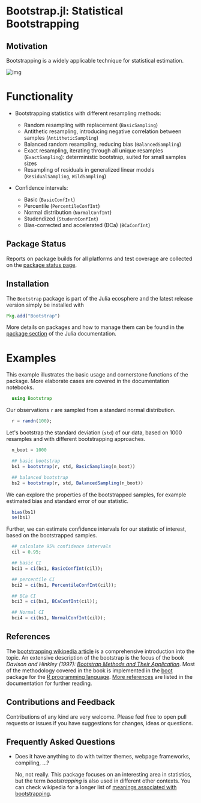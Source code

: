# Bootstrap.jl: Statistical Bootstrapping


## Motivation

Bootstrapping is a widely applicable technique for statistical estimation.

![img](docs/src/bootstraps.png)


# Functionality

- Bootstrapping statistics with different resampling methods:
  - Random resampling with replacement (`BasicSampling`)
  - Antithetic resampling, introducing negative correlation between samples (`AntitheticSampling`)
  - Balanced random resampling, reducing bias (`BalancedSampling`)
  - Exact resampling, iterating through all unique resamples (`ExactSampling`):
    deterministic bootstrap, suited for small samples sizes
  - Resampling of residuals in generalized linear models (`ResidualSampling`, `WildSampling`)

- Confidence intervals:
  - Basic (`BasicConfInt`)
  - Percentile (`PercentileConfInt`)
  - Normal distribution (`NormalConfInt`)
  - Studendized (`StudentConfInt`)
  - Bias-corrected and accelerated (BCa) (`BCaConfInt`)


## Package Status

Reports on package builds for all platforms and test coverage are collected on
the [package status page](status.md).


## Installation

The `Bootstrap` package is part of the Julia ecosphere and the latest release
version simply be installed with

```julia
Pkg.add("Bootstrap")
```

More details on packages and how to manage them can be found in the
[package section](http://docs.julialang.org/en/stable/manual/packages/#adding-and-removing-packages)
of the Julia documentation.


# Examples

This example illustrates the basic usage and cornerstone functions of the package.
More elaborate cases are covered in the documentation notebooks.

```julia
  using Bootstrap
```

Our observations `r` are sampled from a standard normal distribution.

```julia
  r = randn(100);
```

Let's bootstrap the standard deviation (`std`) of our data, based on 1000
resamples and with different bootstrapping approaches.

```julia
  n_boot = 1000

  ## basic bootstrap
  bs1 = bootstrap(r, std, BasicSampling(n_boot))

  ## balanced bootstrap
  bs2 = bootstrap(r, std, BalancedSampling(n_boot))
```

We can explore the properties of the bootstrapped samples, for example estimated
bias and standard error of our statistic.

```julia
  bias(bs1)
  se(bs1)
```

Further, we can estimate confidence intervals for our statistic of interest,
based on the bootstrapped samples.

```julia
  ## calculate 95% confidence intervals
  cil = 0.95;

  ## basic CI
  bci1 = ci(bs1, BasicConfInt(cil));

  ## percentile CI
  bci2 = ci(bs1, PercentileConfInt(cil));

  ## BCa CI
  bci3 = ci(bs1, BCaConfInt(cil));

  ## Normal CI
  bci4 = ci(bs1, NormalConfInt(cil));
```


## References

The [bootstrapping wikipedia article](https://en.wikipedia.org/wiki/Bootstrapping_(statistics))
is a comprehensive introduction into the topic.  An extensive description of the
bootstrap is the focus of the book *Davison and Hinkley (1997):
[Bootstrap Methods and Their Application](http://statwww.epfl.ch/davison/BMA/)*.
Most of the methodology covered in the book is implemented in the
[boot](http://cran.r-project.org/web/packages/boot/index.html) package for the
[R programming language](http://www.r-project.org/). [More references](docs/src/references.md)
are listed in the documentation for further reading.


## Contributions and Feedback

Contributions of any kind are very welcome. Please feel free to open pull
requests or issues if you have suggestions for changes, ideas or questions.


## Frequently Asked Questions

- Does it have anything to do with twitter themes, webpage frameworks,
  compiling, ...?

  No, not really. This package focuses on an interesting area in statistics, but
  the term _bootstrapping_ is also used in different other contexts. You can check
  wikipedia for a longer list of
  [meanings associated with bootstrapping](https://en.wikipedia.org/wiki/Bootstrapping_(disambiguation)).
